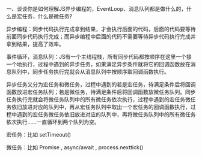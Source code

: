 一、谈谈你是如何理解JS异步编程的，EventLoop、消息队列都是做什么的，什么是宏任务，什么是微任务?

异步编程：同步代码执行完成拿到结果，才会执行后面的代码，后面的代码要等待前面同步代码执行完成；而异步编程中后面的代码不需要等待异步代码执行完成并拿到结果，提高了效率。

事件循环，消息队列：JS有一个主线程栈，所有同步代码都按顺序在这里一个接一个地执行，过程中遇到的异步任务，如果满足异步条件就将它的回调函数放在消息队列中，同步任务执行完就会从消息队列中按顺序取回调函数执行。

异步任务又分为宏任务和微任务，过程中遇到的若是宏任务，待满足条件后将回调函数放进宏任务队列；若是微任务，待满足条件后将回调函数放微任务队列。同步任务执行完就会将微任务队列中的所有微任务依次执行，过程中遇到的宏任务微任务依旧放进对应的队列中，再从宏任务队列中取出一个宏任务的回调函数执行，过程中遇到的宏任务微任务依旧放进对应的队列中，再将微任务队列中的所有微任务依次执行......一直循环到两个队列为空。

宏任务：比如 setTimeout() 

微任务：比如 Promise , async/await , process.nexttick()